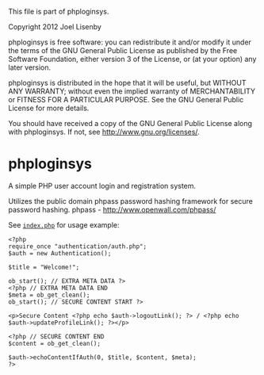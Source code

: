 This file is part of phploginsys.

Copyright 2012 Joel Lisenby

phploginsys is free software: you can redistribute it and/or modify
it under the terms of the GNU General Public License as published by
the Free Software Foundation, either version 3 of the License, or
(at your option) any later version.

phploginsys is distributed in the hope that it will be useful,
but WITHOUT ANY WARRANTY; without even the implied warranty of
MERCHANTABILITY or FITNESS FOR A PARTICULAR PURPOSE.  See the
GNU General Public License for more details.

You should have received a copy of the GNU General Public License
along with phploginsys.  If not, see <http://www.gnu.org/licenses/>.

phploginsys
===========

A simple PHP user account login and registration system.

Utilizes the public domain phpass password hashing framework for secure password hashing.
phpass - http://www.openwall.com/phpass/

See [`index.php`](https://github.com/JoelLisenby/phploginsys/blob/master/index.php) for usage example:

    <?php
    require_once "authentication/auth.php";
    $auth = new Authentication();

    $title = "Welcome!";

    ob_start(); // EXTRA META DATA ?>
    <?php // EXTRA META DATA END
    $meta = ob_get_clean();
    ob_start(); // SECURE CONTENT START ?>

    <p>Secure Content <?php echo $auth->logoutLink(); ?> / <?php echo $auth->updateProfileLink(); ?></p>

    <?php // SECURE CONTENT END
    $content = ob_get_clean();

    $auth->echoContentIfAuth(0, $title, $content, $meta);
    ?>
